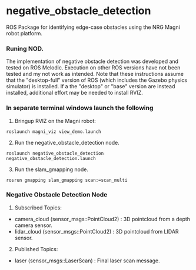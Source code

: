 # negative_obstacle_detection
ROS Package for identifying edge-case obstacles using the NRG Magni robot platform.

### Runing NOD. 

The implementation of negative obstacle detection was developed and tested on ROS Melodic. Execution on other ROS versions have not been tested and my not work as intended. Note that these instructions assume that the "desktop-full" version of ROS (which includes the Gazebo physics simulator) is installed. If a the "desktop" or "base" version are instead installed, additional effort may be needed to install RVIZ.

### In separate terminal windows launch the following

1. Bringup RVIZ on the Magni robot:

```
roslaunch magni_viz view_demo.launch 
```
2. Run the negative_obstacle_detection node. 

```
roslaunch negative_obstacle_detection negative_obstacle_detection.launch
```
3. Run the slam_gmapping node. 

```
rosrun gmapping slam_gmapping scan:=scan_multi
```
### Negative Obstacle Detection Node
1. Subscribed Topics:
- camera_cloud (sensor_msgs::PointCloud2) : 3D pointcloud from a depth camera sensor. 
- lidar_cloud (sensor_msgs::PointCloud2) : 3D pointcloud from LIDAR sensor.  

2. Published Topics:
- laser (sensor_msgs::LaserScan) : Final laser scan message. 
